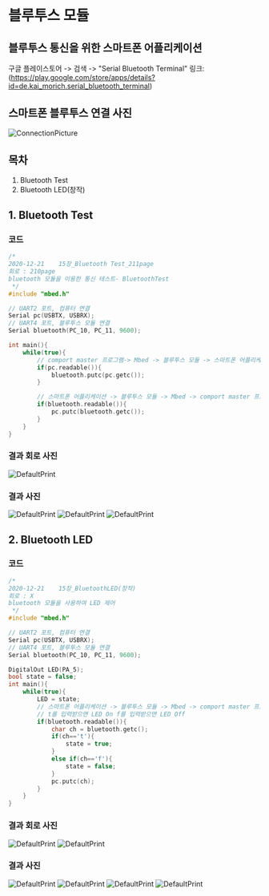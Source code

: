 # 블루투스 모듈
## 블루투스 통신을 위한 스마트폰 어플리케이션
구글 플레이스토어 -> 검색 -> "Serial Bluetooth Terminal"
링크: (https://play.google.com/store/apps/details?id=de.kai_morich.serial_bluetooth_terminal)

## 스마트폰 블루투스 연결 사진
![ConnectionPicture](https://github.com/HongyeongJu/MbedCode/blob/master/Chapter12_%EB%B8%94%EB%A3%A8%ED%88%AC%EC%8A%A4%EB%AA%A8%EB%93%88/connectionPicture.jpg)

## 목차
1. Bluetooth Test
2. Bluetooth LED(창작)
## 1. Bluetooth Test
### 코드
```c++
/*
2020-12-21    15장_Bluetooth Test_211page
회로 : 210page
bluetooth 모듈을 이용한 통신 테스트- BluetoothTest
 */
#include "mbed.h"

// UART2 포트, 컴퓨터 연결
Serial pc(USBTX, USBRX);
// UART4 포트, 블루투스 모듈 연결
Serial bluetooth(PC_10, PC_11, 9600);

int main(){
    while(true){
        // comport master 프로그램-> Mbed -> 블루투스 모듈 -> 스마트폰 어플리케이션
        if(pc.readable()){
            bluetooth.putc(pc.getc());
        }

        // 스마트폰 어플리케이션 -> 블루투스 모듈 -> Mbed -> comport master 프로그램
        if(bluetooth.readable()){
            pc.putc(bluetooth.getc());
        }
    }
}
```
### 결과 회로 사진
![DefaultPrint](https://github.com/HongyeongJu/MbedCode/blob/master/Chapter12_%EB%B8%94%EB%A3%A8%ED%88%AC%EC%8A%A4%EB%AA%A8%EB%93%88/1_BluetoothTest_circuit.jpg)
### 결과 사진
![DefaultPrint](https://github.com/HongyeongJu/MbedCode/blob/master/Chapter12_%EB%B8%94%EB%A3%A8%ED%88%AC%EC%8A%A4%EB%AA%A8%EB%93%88/1_BluetoothTest_result1.jpg)
![DefaultPrint](https://github.com/HongyeongJu/MbedCode/blob/master/Chapter12_%EB%B8%94%EB%A3%A8%ED%88%AC%EC%8A%A4%EB%AA%A8%EB%93%88/1_BluetoothTest_result2.jpg)
![DefaultPrint](https://github.com/HongyeongJu/MbedCode/blob/master/Chapter12_%EB%B8%94%EB%A3%A8%ED%88%AC%EC%8A%A4%EB%AA%A8%EB%93%88/1_BluetoothTest_result3.jpg)



## 2. Bluetooth LED
### 코드
```c++
/*
2020-12-21    15장_BluetoothLED(창작)
회로 : X
bluetooth 모듈을 사용하여 LED 제어
 */
#include "mbed.h"

// UART2 포트, 컴퓨터 연결
Serial pc(USBTX, USBRX);
// UART4 포트, 블루투스 모듈 연결
Serial bluetooth(PC_10, PC_11, 9600);

DigitalOut LED(PA_5);
bool state = false;
int main(){
    while(true){
        LED = state;
        // 스마트폰 어플리케이션 -> 블루투스 모듈 -> Mbed -> comport master 프로그램
        // t를 입력받으면 LED On f를 입력받으면 LED Off
        if(bluetooth.readable()){
            char ch = bluetooth.getc();
            if(ch=='t'){
                state = true;
            }
            else if(ch=='f'){
                state = false;
            }
            pc.putc(ch);
        }
    }
}

```
### 결과 회로 사진
![DefaultPrint](https://github.com/HongyeongJu/MbedCode/blob/master/Chapter12_%EB%B8%94%EB%A3%A8%ED%88%AC%EC%8A%A4%EB%AA%A8%EB%93%88/2_BluetoothLED_result1_r.jpg)
![DefaultPrint](https://github.com/HongyeongJu/MbedCode/blob/master/Chapter12_%EB%B8%94%EB%A3%A8%ED%88%AC%EC%8A%A4%EB%AA%A8%EB%93%88/2_BluetoothLED_result2_r.jpg)
### 결과 사진
![DefaultPrint](https://github.com/HongyeongJu/MbedCode/blob/master/Chapter12_%EB%B8%94%EB%A3%A8%ED%88%AC%EC%8A%A4%EB%AA%A8%EB%93%88/2_BluetoothLED_result1.jpg)
![DefaultPrint](https://github.com/HongyeongJu/MbedCode/blob/master/Chapter12_%EB%B8%94%EB%A3%A8%ED%88%AC%EC%8A%A4%EB%AA%A8%EB%93%88/2_BluetoothLED_result1_p.jpg)
![DefaultPrint](https://github.com/HongyeongJu/MbedCode/blob/master/Chapter12_%EB%B8%94%EB%A3%A8%ED%88%AC%EC%8A%A4%EB%AA%A8%EB%93%88/2_BluetoothLED_result2.jpg)
![DefaultPrint](https://github.com/HongyeongJu/MbedCode/blob/master/Chapter12_%EB%B8%94%EB%A3%A8%ED%88%AC%EC%8A%A4%EB%AA%A8%EB%93%88/2_BluetoothLED_result2_p.jpg)
